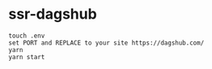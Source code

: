 # ssr-dagshub
```
touch .env
set PORT and REPLACE to your site https://dagshub.com/ 
yarn 
yarn start
```
